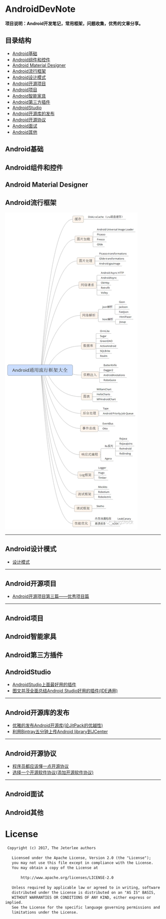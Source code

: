 # AndroidDevNote

**项目说明：Android开发笔记，常用框架，问题收集，优秀的文章分享。**


## 目录结构
- [Android基础](#20171107001)
- [Android组件和控件](#20171107002)
- [Android Material Designer](#20171107003)
- [Android流行框架](#20171107004)
- [Android设计模式](#20171108001)
- [Android开源项目](#20171024001)
- [Android项目](#20171107005)
- [Android智能家具](#20171107006)
- [Android第三方插件](#20171107007)
- [AndroidStudio](#20171025001)
- [Android开源库的发布](#20170921001)
- [Android开源协议](#20170921002)
- [Android面试](#20171107008)
- [Android其他](#20171107009)


<h2 id="20171107001">Android基础</h2>

<h2 id="20171107002">Android组件和控件</h2>

<h2 id="20171107003">Android Material Designer</h2>

<h2 id="20171107004">Android流行框架</h2>

![Android流行框架大全](https://github.com/Jeterlee/AndroidDevNote/blob/master/images/Android%E6%B5%81%E8%A1%8C%E6%A1%86%E6%9E%B6%E5%A4%A7%E5%85%A8.jpg)

---


<h2 id="20171108001">Android设计模式</h2>

- [设计模式](http://www.cnblogs.com/longjunhao/category/880473.html)

---


<h2 id="20171024001">Android开源项目</h2>

- [Android开源项目第三篇——优秀项目篇](http://www.trinea.cn/android/android-open-source-projects-excellent-project/)

---


<h2 id="20171107005">Android项目</h2>

<h2 id="20171107006">Android智能家具</h2>

<h2 id="20171107007">Android第三方插件</h2>

<h2 id="20171025001">AndroidStudio</h2>

- [AndroidStudio上面最好用的插件](http://www.jianshu.com/p/d76b60a3883d)
- [图文并茂全面总结Android Studio好用的插件(IDE通用)](http://www.jianshu.com/p/269a48d7508d)

---


<h2 id="20170921001">Android开源库的发布</h2>

- [优雅的发布Android开源库(论JitPack的优越性)](http://www.jianshu.com/p/4cfa850c01f5)
- [利用Bintray五分钟上传Android library到JCenter](http://www.jianshu.com/p/eb44c482b464)

---


<h2 id="20170921002">Android开源协议</h2>

- [程序员都应该懂一点开源协议](http://blog.csdn.net/growing_tree/article/details/77888457)
- [选择一个开源软件协议(添加开源软件协议)](http://choosealicense.online/)

---


<h2 id="20171107008">Android面试</h2>

<h2 id="20171107009">Android其他</h2>


# License

```
 Copyright (c) 2017, The Jeterlee authors 

   Licensed under the Apache License, Version 2.0 (the "License");
   you may not use this file except in compliance with the License.
   You may obtain a copy of the License at

       http://www.apache.org/licenses/LICENSE-2.0

   Unless required by applicable law or agreed to in writing, software
   distributed under the License is distributed on an "AS IS" BASIS,
   WITHOUT WARRANTIES OR CONDITIONS OF ANY KIND, either express or implied.
   See the License for the specific language governing permissions and
   limitations under the License.
```
